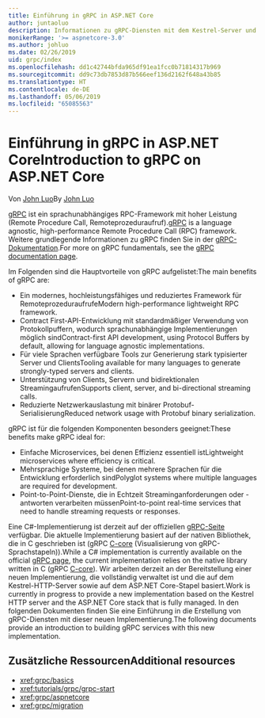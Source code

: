 ```yaml
---
title: Einführung in gRPC in ASP.NET Core
author: juntaoluo
description: Informationen zu gRPC-Diensten mit dem Kestrel-Server und dem ASP.NET Core-Stapel
monikerRange: '>= aspnetcore-3.0'
ms.author: johluo
ms.date: 02/26/2019
uid: grpc/index
ms.openlocfilehash: dd1c42744bfda965df91ea1fcc0b71814317b969
ms.sourcegitcommit: dd9c73db7853d87b566eef136d2162f648a43b85
ms.translationtype: HT
ms.contentlocale: de-DE
ms.lasthandoff: 05/06/2019
ms.locfileid: "65085563"
---
```

# <a name="introduction-to-grpc-on-aspnet-core"></a><span data-ttu-id="bef04-103">Einführung in gRPC in ASP.NET Core</span><span class="sxs-lookup"><span data-stu-id="bef04-103">Introduction to gRPC on ASP.NET Core</span></span>

<span data-ttu-id="bef04-104">Von [John Luo](https://github.com/juntaoluo)</span><span class="sxs-lookup"><span data-stu-id="bef04-104">By [John Luo](https://github.com/juntaoluo)</span></span>

<span data-ttu-id="bef04-105">[gRPC](https://grpc.io/docs/guides/) ist ein sprachunabhängiges RPC-Framework mit hoher Leistung (Remote Procedure Call, Remoteprozeduraufruf).</span><span class="sxs-lookup"><span data-stu-id="bef04-105">[gRPC](https://grpc.io/docs/guides/) is a language agnostic, high-performance Remote Procedure Call (RPC) framework.</span></span> <span data-ttu-id="bef04-106">Weitere grundlegende Informationen zu gRPC finden Sie in der [gRPC-Dokumentation](https://grpc.io/docs/).</span><span class="sxs-lookup"><span data-stu-id="bef04-106">For more on gRPC fundamentals, see the [gRPC documentation page](https://grpc.io/docs/).</span></span>

<span data-ttu-id="bef04-107">Im Folgenden sind die Hauptvorteile von gRPC aufgelistet:</span><span class="sxs-lookup"><span data-stu-id="bef04-107">The main benefits of gRPC are:</span></span>
* <span data-ttu-id="bef04-108">Ein modernes, hochleistungsfähiges und reduziertes Framework für Remoteprozeduraufrufe</span><span class="sxs-lookup"><span data-stu-id="bef04-108">Modern high-performance lightweight RPC framework.</span></span>
* <span data-ttu-id="bef04-109">Contract First-API-Entwicklung mit standardmäßiger Verwendung von Protokollpuffern, wodurch sprachunabhängige Implementierungen möglich sind</span><span class="sxs-lookup"><span data-stu-id="bef04-109">Contract-first API development, using Protocol Buffers by default, allowing for language agnostic implementations.</span></span>
* <span data-ttu-id="bef04-110">Für viele Sprachen verfügbare Tools zur Generierung stark typisierter Server und Clients</span><span class="sxs-lookup"><span data-stu-id="bef04-110">Tooling available for many languages to generate strongly-typed servers and clients.</span></span>
* <span data-ttu-id="bef04-111">Unterstützung von Clients, Servern und bidirektionalen Streamingaufrufen</span><span class="sxs-lookup"><span data-stu-id="bef04-111">Supports client, server, and bi-directional streaming calls.</span></span>
* <span data-ttu-id="bef04-112">Reduzierte Netzwerkauslastung mit binärer Protobuf-Serialisierung</span><span class="sxs-lookup"><span data-stu-id="bef04-112">Reduced network usage with Protobuf binary serialization.</span></span>

<span data-ttu-id="bef04-113">gRPC ist für die folgenden Komponenten besonders geeignet:</span><span class="sxs-lookup"><span data-stu-id="bef04-113">These benefits make gRPC ideal for:</span></span>
* <span data-ttu-id="bef04-114">Einfache Microservices, bei denen Effizienz essentiell ist</span><span class="sxs-lookup"><span data-stu-id="bef04-114">Lightweight microservices where efficiency is critical.</span></span>
* <span data-ttu-id="bef04-115">Mehrsprachige Systeme, bei denen mehrere Sprachen für die Entwicklung erforderlich sind</span><span class="sxs-lookup"><span data-stu-id="bef04-115">Polyglot systems where multiple languages are required for development.</span></span>
* <span data-ttu-id="bef04-116">Point-to-Point-Dienste, die in Echtzeit Streaminganforderungen oder -antworten verarbeiten müssen</span><span class="sxs-lookup"><span data-stu-id="bef04-116">Point-to-point real-time services that need to handle streaming requests or responses.</span></span>

<span data-ttu-id="bef04-117">Eine C#-Implementierung ist derzeit auf der offiziellen [gRPC-Seite](https://grpc.io/docs/quickstart/csharp.html) verfügbar. Die aktuelle Implementierung basiert auf der nativen Bibliothek, die in C geschrieben ist (gRPC [C-core](https://grpc.io/blog/grpc-stacks) (Visualisierung von gRPC-Sprachstapeln)).</span><span class="sxs-lookup"><span data-stu-id="bef04-117">While a C# implementation is currently available on the official [gRPC page](https://grpc.io/docs/quickstart/csharp.html), the current implementation relies on the native library written in C (gRPC [C-core](https://grpc.io/blog/grpc-stacks)).</span></span> <span data-ttu-id="bef04-118">Wir arbeiten derzeit an der Bereitstellung einer neuen Implementierung, die vollständig verwaltet ist und die auf dem Kestrel-HTTP-Server sowie auf dem ASP.NET Core-Stapel basiert.</span><span class="sxs-lookup"><span data-stu-id="bef04-118">Work is currently in progress to provide a new implementation based on the Kestrel HTTP server and the ASP.NET Core stack that is fully managed.</span></span> <span data-ttu-id="bef04-119">In den folgenden Dokumenten finden Sie eine Einführung in die Erstellung von gRPC-Diensten mit dieser neuen Implementierung.</span><span class="sxs-lookup"><span data-stu-id="bef04-119">The following documents provide an introduction to building gRPC services with this new implementation.</span></span>

## <a name="additional-resources"></a><span data-ttu-id="bef04-120">Zusätzliche Ressourcen</span><span class="sxs-lookup"><span data-stu-id="bef04-120">Additional resources</span></span>

* <xref:grpc/basics>
* <xref:tutorials/grpc/grpc-start>
* <xref:grpc/aspnetcore>
* <xref:grpc/migration>